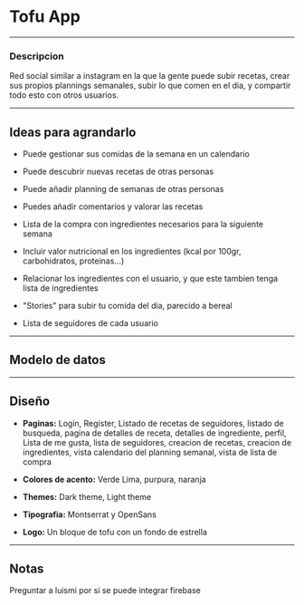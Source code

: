 # Tofu App

---

### Descripcion

Red social similar a instagram en la que la gente puede subir recetas, crear sus propios plannings semanales, subir lo que comen en el dia, y compartir todo esto con otros usuarios.

---

## Ideas para agrandarlo

- Puede gestionar sus comidas de la semana en un calendario

- Puede descubrir nuevas recetas de otras personas

- Puede añadir planning de semanas de otras personas

- Puedes añadir comentarios y valorar las recetas

- Lista de la compra con ingredientes necesarios para la siguiente semana

- Incluir valor nutricional en los ingredientes (kcal por 100gr, carbohidratos, proteinas...) 

- Relacionar los ingredientes con el usuario, y que este tambien tenga lista de ingredientes

- "Stories" para subir tu comida del dia, parecido a bereal

- Lista de seguidores de cada usuario

---

## Modelo de datos

---

## Diseño

- **Paginas:** Login, Register, Listado de recetas de seguidores, listado de busqueda, pagina de detalles de receta, detalles de ingrediente, perfil, Lista de me gusta, lista de seguidores, creacion de recetas, creacion de ingredientes, vista calendario del planning semanal, vista de lista de compra

- **Colores de acento:** Verde Lima, purpura, naranja

- **Themes:** Dark theme, Light theme

- **Tipografia:** Montserrat y OpenSans

- **Logo:** Un bloque de tofu con un fondo de estrella

---

## Notas

Preguntar a luismi por si se puede integrar firebase
